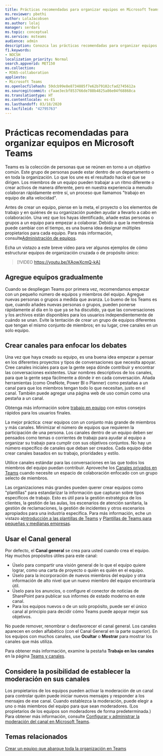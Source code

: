```yaml
---
title: Prácticas recomendadas para organizar equipos en Microsoft Teams
ms.reviewer: pbethi
author: LolaJacobsen
ms.author: lolaj
manager: serdars
ms.topic: conceptual
ms.service: msteams
audience: admin
description: Conozca las prácticas recomendadas para organizar equipos en Microsoft Teams de acuerdo con las necesidades de su organización.
f1.keywords:
- NOCSH
localization_priority: Normal
search.appverid: MET150
ms.collection:
- M365-collaboration
appliesto:
- Microsoft Teams
ms.openlocfilehash: 59dcb99e8e8734885f7e62b79102cfad2745612a
ms.sourcegitcommit: cfaae3ecbf853766de788b4825a86e04f68868ca
ms.translationtype: HT
ms.contentlocale: es-ES
ms.lasthandoff: 03/18/2020
ms.locfileid: "42795763"
---
```

<a name="best-practices-for-organizing-teams-in-microsoft-teams"></a>Prácticas recomendadas para organizar equipos en Microsoft Teams
======================================================

Teams es la colección de personas que se reúnen en torno a un objetivo común. Este grupo de personas puede estar dentro de un departamento o en toda la organización. Lo que los une es el resultado hacia el que se dirigen. Los miembros de un equipo pueden trabajar a un ritmo diferente o crear activos de manera diferente, pero en nuestra experiencia a menudo colaboran rápidamente entre sí, un proceso que llamamos "trabajo en equipo de alta velocidad".  

Antes de crear un equipo, piense en la meta, el proyecto o los elementos de trabajo y en quiénes de su organización pueden ayudar a llevarlo a cabo en colaboración. Una vez que los hayas identificado, añade estas personas o grupos a un equipo para empezar a colaborar. Debido a que la membresía puede cambiar con el tiempo, es una buena idea designar múltiples propietarios para cada equipo. Para más información, consulte[Administración de equipos](https://support.office.com/article/Teams-and-Channels-df38ae23-8f85-46d3-b071-cb11b9de5499).

Echa un vistazo a este breve vídeo para ver algunos ejemplos de cómo estructurar equipos de organización cruzada o de propósito único:

> [!VIDEO https://youtu.be/XAowXcmQ-kA]

## <a name="add-teams-gradually"></a>Agregue equipos gradualmente

Cuando se despliegan Teams por primera vez, recomendamos empezar con un pequeño número de equipos y miembros del equipo. Agregue nuevas personas o grupos a medida que avanza. Lo bueno de los Teams es que, cuando añades nuevas personas o grupos, pueden ponerse rápidamente al día en lo que ya se ha discutido, ya que las conversaciones y los archivos están disponibles para los usuarios independientemente de cuándo se unan. Evite la tentación de crear un grupo de equipos diferentes que tengan el mismo conjunto de miembros; en su lugar, cree canales en un solo equipo.

## <a name="create-channels-to-focus-discussions"></a>Crear canales para enfocar los debates

Una vez que haya creado su equipo, es una buena idea empezar a pensar en los diferentes proyectos y tipos de conversaciones que necesita apoyar. Cree canales iniciales para que la gente sepa dónde contribuir y encontrar las conversaciones existentes. Usar nombres descriptivos de los canales, para que la gente sepa fácilmente a dónde ir en cada conversación. Añada herramientas (como OneNote, Power BI o Planner) como pestañas a un canal para que los miembros tengan todo lo que necesitan, justo en el canal. También puede agregar una página web de uso común como una pestaña a un canal. 

Obtenga más información sobre [trabajo en equipo](https://support.office.com/article/teams-and-channels-df38ae23-8f85-46d3-b071-cb11b9de5499#ID0EAABAAA=Work_in_teams) con estos consejos rápidos para los usuarios finales. 

La mejor práctica: crear equipos con un conjunto más grande de miembros y más canales. Minimizar el número de equipos que requieren la participación de una persona. Los canales dentro de un equipo deben ser pensados como temas o corrientes de trabajo para ayudar al equipo a organizar su trabajo para cumplir con sus objetivos conjuntos. No hay un número específico de canales que deban ser creados. Cada equipo debe crear canales basados en su trabajo, prioridades y estilo. 

Utilice canales estándar para las conversaciones en las que todos los miembros del equipo puedan contribuir. Aproveche los [Canales privados en Teams](private-channels.md) cuando necesite un espacio de colaboración enfocado con un grupo selecto de miembros.

Las organizaciones más grandes pueden querer crear equipos como "plantillas" para estandarizar la información que capturan sobre tipos específicos de trabajo. Esto es útil para la gestión estratégica de los clientes, la gestión de las aulas, los escenarios de atención sanitaria, la gestión de reclamaciones, la gestión de incidentes y otros escenarios apropiados para una industria específica. Para más información, eche un vistazo a[Introducción a las plantillas de Teams](get-started-with-teams-templates.md) y [Plantillas de Teams para pequeñas y medianas empresas](smb-templates.md).

## <a name="use-the-general-channel"></a>Usar el Canal general

Por defecto, el **Canal general** se crea para usted cuando crea el equipo. Hay muchos propósitos útiles para este canal:

- Úselo para compartir una visión general de lo que el equipo quiere lograr, como una carta de proyecto o quién es quién en el equipo.
- Úselo para la incorporación de nuevos miembros del equipo y otra información de alto nivel que un nuevo miembro del equipo encontraría útil.
- Úselo para los anuncios, o configure el conector de noticias de SharePoint para publicar sus informes de estado moderno en este canal.  
- Para los equipos nuevos o de un solo propósito, puede ser el único canal al principio para decidir cómo Teams puede apoyar mejor sus objetivos.

No puede remover, renombrar o desfavorecer el canal general. Los canales aparecen en orden alfabético (con el Canal General en la parte superior). En los equipos con muchos canales, use **Ocultar** o **Mostrar** para mostrar los canales que más utiliza.

Para obtener más información, examine la pestaña **Trabajo en los canales** en la página [Teams y canales](https://support.office.com/article/teams-and-channels-df38ae23-8f85-46d3-b071-cb11b9de5499#ID0EAABAAA=Work_in_channels).



## <a name="consider-setting-up-moderation-in-your-channels"></a>Considere la posibilidad de establecer la moderación en sus canales

Los propietarios de los equipos pueden activar la moderación de un canal para controlar quién puede iniciar nuevos mensajes y responder a los mensajes de ese canal. Cuando establezca la moderación, puede elegir a uno o más miembros del equipo para que sean moderadores. (Los propietarios de los equipos son moderadores de forma predeterminada.) Para obtener más información, consulte [Configurar y administrar la moderación del canal en Microsoft Teams](manage-channel-moderation-in-teams.md).

## <a name="related-topics"></a>Temas relacionados

[Crear un equipo que abarque toda la organización en Teams](create-an-org-wide-team.md)
